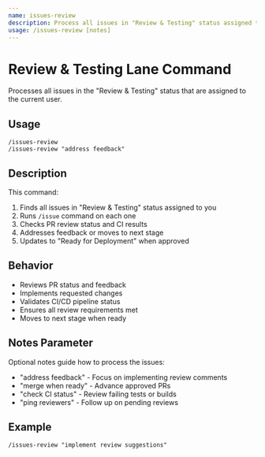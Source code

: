 ```yaml
---
name: issues-review
description: Process all issues in "Review & Testing" status assigned to me
usage: /issues-review [notes]
---
```


# Review & Testing Lane Command

Processes all issues in the "Review & Testing" status that are assigned to the current user.

## Usage
```
/issues-review
/issues-review "address feedback"
```

## Description
This command:
1. Finds all issues in "Review & Testing" status assigned to you
2. Runs `/issue` command on each one
3. Checks PR review status and CI results
4. Addresses feedback or moves to next stage
5. Updates to "Ready for Deployment" when approved

## Behavior
- Reviews PR status and feedback
- Implements requested changes
- Validates CI/CD pipeline status
- Ensures all review requirements met
- Moves to next stage when ready

## Notes Parameter
Optional notes guide how to process the issues:
- "address feedback" - Focus on implementing review comments
- "merge when ready" - Advance approved PRs
- "check CI status" - Review failing tests or builds
- "ping reviewers" - Follow up on pending reviews

## Example
```
/issues-review "implement review suggestions"
```